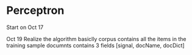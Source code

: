 Perceptron 
==========
Start on Oct 17

Oct 19
Realize the algorithm basiclly
corpus contains all the items in the training sample
documnts contains 3 fields [signal, docName, docDict]
